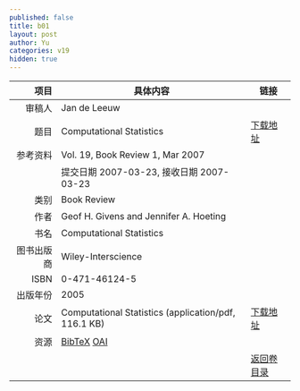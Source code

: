 ```yaml
---
published: false
title: b01
layout: post
author: Yu
categories: v19
hidden: true
---
```


| 项目 | 具体内容 | 链接 |
|---:|---|---|
| 审稿人 | Jan de Leeuw| |
| 题目 |Computational Statistics | [下载地址](http://www.jstatsoft.org/v19/b01/paper) |
| 参考资料 |Vol. 19, Book Review 1, Mar 2007 | |
| | 提交日期 2007-03-23, 接收日期 2007-03-23| | 
| 类别 | Book Review| |
| 作者 | Geof H. Givens and Jennifer A. Hoeting| |
| 书名| Computational Statistics| |
| 图书出版商 | Wiley-Interscience| |
| ISBN | 0-471-46124-5| |
| 出版年份 | 2005| |
| 论文 | Computational Statistics  (application/pdf, 116.1 KB)| [下载地址](http://www.jstatsoft.org/v19/b01/paper) |
| 资源 | [BibTeX](http://www.jstatsoft.org/v19/b01/bibtex) [OAI](http://www.jstatsoft.org/oai?verb=GetRecord&identifier=oai.jstatsoft/v19/b01&prefix=oai_dc)| |
| |  | [返回卷目录]({{site.baseurl}}/volume/v19.html) |